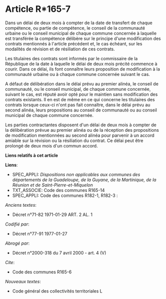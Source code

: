 # Article R*165-7

Dans un délai de deux mois à compter de la date de transfert de chaque compétence, ou partie de compétence, le conseil de la
communauté urbaine ou le conseil municipal de chaque commune concernée à laquelle est transférée la compétence délibère sur
le principe d'une modification des contrats mentionnés à l'article précédent et, le cas échéant, sur les modalités de
révision et de résiliation de ces contrats.

Les titulaires des contrats sont informés par le commissaire de la République de la date à laquelle le délai de deux mois
précité commence à courir. Dans ce délai, ils font connaître leurs proposition de modification à la communauté urbaine ou à
chaque commune concernée suivant le cas.

A défaut de délibération dans le délai prévu au premier alinéa, le conseil de communauté, ou le conseil municipal, de chaque
commune concernée, suivant le cas, est réputé avoir opté pour le maintien sans modification des contrats existants. Il en est
de même en ce qui concerne les titulaires des contrats lorsque ceux-ci n'ont pas fait connaître, dans le délai prévu au
second alinéa, leurs propositions au conseil de communauté ou au conseil municipal de chaque commune concernée.

Les parties contractantes disposent d'un délai de deux mois à compter de la délibération prévue au premier alinéa ou de la
réception des propositions de modification mentionnées au second alinéa pour parvenir à un accord amiable sur la révision ou
la résiliation du contrat. Ce délai peut être prolongé de deux mois d'un commun accord.

**Liens relatifs à cet article**

**Liens**:

  - SPEC_APPLI: *Dispositions non applicables aux communes des départements de la Guadeloupe, de la Guyane, de la Martinique, de la Réunion et de Saint-Pierre-et-Miquelon*
  - TXT_ASSOCIE: Code des communes R165-14
  - SPEC_APPLI: Code des communes R182-1, R182-3 :

_Anciens textes_:

  - Décret n°71-82 1971-01-29 ART. 2 AL. 1

_Codifié par_:

  - Décret n°77-91 1977-01-27

_Abrogé par_:

  - Décret n°2000-318 du 7 avril 2000 - art. 4 (V)

_Cite_:

  - Code des communes R165-6

_Nouveaux textes_:

  - Code général des collectivités territoriales L
